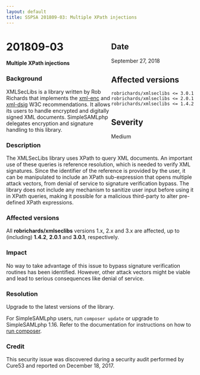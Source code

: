 ```yaml
---
layout: default
title: SSPSA 201809-03: Multiple XPath injections
---
```


<div class="sidebar-warning" style="float: right;">
<h2>Date</h2>
September 27, 2018
<h2>Affected versions</h2>
<code>robrichards/xmlseclibs <= 3.0.1</code><br/>
<code>robrichards/xmlseclibs <= 2.0.1</code><br/>
<code>robrichards/xmlseclibs <= 1.4.2</code>
<h2>Severity</h2>
Medium
</div>

# 201809-03

**Multiple XPath injections**

### Background

XMLSecLibs is a library written by Rob Richards that implements the
[xml-enc](https://www.w3.org/TR/2002/REC-xmlenc-core-20021210/Overview.html) and
[xml-dsig](https://www.w3.org/TR/xmldsig-core1/) W3C recommendations. It allows its users to handle encrypted and
digitally signed XML documents. SimpleSAMLphp delegates encryption and signature handling to this library.

### Description

The XMLSecLibs library uses XPath to query XML documents. An important use of these queries is reference resolution,
which is needed to verify XML signatures. Since the identifier of the reference is provided by the user, it can be
manipulated to include an XPath sub-expression that opens multiple attack vectors, from denial of service to signature
verification bypass. The library does not include any mechanism to sanitize user input before using it in XPath queries,
making it possible for a malicious third-party to alter pre-defined XPath expressions.

### Affected versions

All **robrichards/xmlseclibs** versions 1.x, 2.x and 3.x are affected, up to (including) **1.4.2**, **2.0.1** and
**3.0.1**, respectively.

### Impact

No way to take advantage of this issue to bypass signature verification routines has been identified. However, other
attack vectors might be viable and lead to serious consequences like denial of service.

### Resolution

Upgrade to the latest versions of the library.

For SimpleSAMLphp users, run `composer update` or upgrade to SimpleSAMLphp 1.16. Refer to the documentation for
instructions on how to [run composer](https://simplesamlphp.org/docs/stable/simplesamlphp-install-repo).

### Credit

This security issue was discovered during a security audit performed by Cure53 and reported on December 18, 2017.
